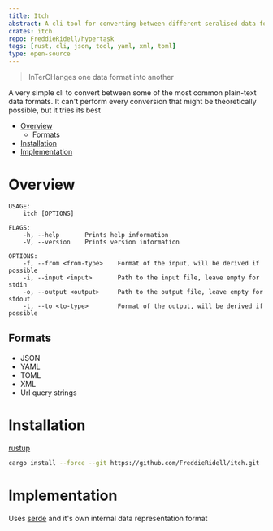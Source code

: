 ```yaml
---
title: Itch 
abstract: A cli tool for converting between different seralised data formats
crates: itch
repo: FreddieRidell/hypertask
tags: [rust, cli, json, tool, yaml, xml, toml]
type: open-source
---
```


> InTerCHanges one data format into another

A very simple cli to convert between some of the most common plain-text data formats. It can't perform every conversion that might be theoretically possible, but it tries its best

<!-- vim-markdown-toc GFM -->

* [Overview](#overview)
   * [Formats](#formats)
* [Installation](#installation)
* [Implementation](#implementation)

<!-- vim-markdown-toc -->

# Overview

```
USAGE:
    itch [OPTIONS]

FLAGS:
    -h, --help       Prints help information
    -V, --version    Prints version information

OPTIONS:
    -f, --from <from-type>    Format of the input, will be derived if possible
    -i, --input <input>       Path to the input file, leave empty for stdin
    -o, --output <output>     Path to the output file, leave empty for stdout
    -t, --to <to-type>        Format of the output, will be derived if possible
```

## Formats

- JSON
- YAML
- TOML
- XML
- Url query strings

# Installation

[rustup][rustup]

```bash
cargo install --force --git https://github.com/FreddieRidell/itch.git
```

# Implementation

Uses [serde][serde] and it's own internal data representation format

[rustup]: https://rustup.rs/
[serde]: https://serde.rs/
